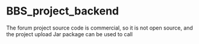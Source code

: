 # BBS_project_backend
The forum project source code is commercial, so it is not open source, and the project upload Jar package can be used to call
